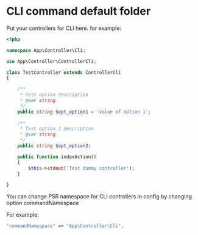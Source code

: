 # CLI command default folder
Put your controllers for CLI here.
for example:

```php
<?php

namespace App\Controller\Cli;

use App\Controller\ControllerCli;

class TestController extends ControllerCli
{

    /**
     * Test option description
     * @var string
     */
    public string $opt_option1 = 'value of option 1';
    
    /**
     * Test option 2 description
     * @var string
     */
    public string $opt_option2;

    public function indexAction()
    {
        $this->stdout('Test dummy controller');
    }

}
```

You can change PSR namespace for CLI controllers in config by changing
option commandNamespace

For example:

```php
"commandNamespace" => "App\Controller\Cli",
```
